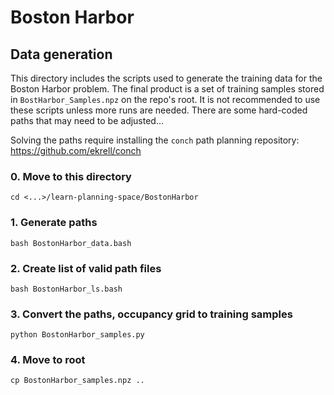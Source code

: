 # Boston Harbor
## Data generation

This directory includes the scripts used to generate the training data for the Boston Harbor problem.
The final product is a set of training samples stored in `BostHarbor_Samples.npz` on the repo's root.
It is not recommended to use these scripts unless more runs are needed. 
There are some hard-coded paths that may need to be adjusted... 

Solving the paths require installing the `conch` path planning repository: https://github.com/ekrell/conch

### 0. Move to this directory

    cd <...>/learn-planning-space/BostonHarbor

### 1. Generate paths

    bash BostonHarbor_data.bash

### 2. Create list of valid path files

    bash BostonHarbor_ls.bash

### 3. Convert the paths, occupancy grid to training samples

    python BostonHarbor_samples.py

### 4. Move to root

    cp BostonHarbor_samples.npz ..

